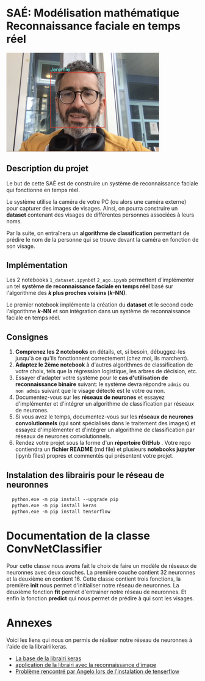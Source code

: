 # SAÉ: Modélisation mathématique<br>Reconnaissance faciale en temps réel

<img src="moi.png" width="400" height="auto" />


## Description du projet

Le but de cette SAÉ est de construire un système de reconnaissance faciale qui fonctionne en temps réel.

Le système utilise la caméra de votre PC (ou alors une caméra externe) pour capturer des images de visages. Ainsi, on pourra construire un **dataset** contenant des visages de différentes personnes associées à leurs noms.

Par la suite, on entraînera un **algorithme de classification** permettant de prédire le nom de la personne qui se trouve devant la caméra en fonction de son visage.

## Implémentation

Les 2 notebooks `1_dataset.ipynb`et `2_ago.ipynb` permettent d'implémenter un tel **système de reconnaissance faciale en temps réel** basé sur l'algorithme des **$k$ plus proches voisins ($k$-NN)**.

Le premier notebook implémente la création du **dataset** et le second code l'algorithme **$k$-NN** et son intégration dans un système de reconnaissance faciale en temps réel.

## Consignes

1. **Comprenez les 2 notebooks** en détails, et, si besoin, débuggez-les jusqu'à ce qu'ils fonctionnent correctement (chez moi, ils marchent).
2. **Adaptez le 2ème notebook** à d'autres algorithmes de classification de votre choix, tels que la régression logistique, les arbres de décision, etc.
3. Essayer d'adapter votre système pour le **cas d'utilisation de reconnaissance binaire** suivant: le système devra répondre `admis` ou `non admis` suivant que le visage détecté est le votre ou non.
4. Documentez-vous sur les **réseaux de neurones** et essayez d'implémenter et d'intégrer un algorithme de classification par réseaux de neurones.
5. Si vous avez le temps, documentez-vous sur les **réseaux de neurones convolutionnels** (qui sont spécialisés dans le traitement des images) et essayez d'implémenter et d'intégrer un algorithme de classification par réseaux de neurones convolutionnels.
6. Rendez votre projet sous la forme d'un **répertoire GitHub** .  Votre  repo contiendra un **fichier README** (md file) et plusieurs **notebooks jupyter** (ipynb files) propres et commentés  qui présentent votre projet.

## Instalation des librairis pour le réseau de neuronnes
````shell
  python.exe -m pip install --upgrade pip
  python.exe -m pip install keras 
  python.exe -m pip install tensorflow 
````

# Documentation de la classe ConvNetClassifier
Pour cette classe nous avons fait le choix de faire un modèle de réseaux de neuronnes avec deux couches. La première couche 
contient 32 neuronnes et la deuxième en contient 16.
Cette classe contient trois fonctions, la première **init** nous permet d'initialiser notre réseau de neuronnes. La deuxième fonction 
**fit** permet d'entrainer notre réseau de neuronnes. Et enfin la fonction **predict** qui nous permet de prédire à qui sont les visages.


# Annexes
Voici les liens qui nous on permis de réaliser notre réseau de neuronnes à l'aide de la librairi keras.
- [La base de la librairi keras](https://keras.io/examples/vision/image_classification_from_scratch/)
- [application de la librairi avec la reconnaissance d'image](https://www.analyticsvidhya.com/blog/2020/10/create-image-classification-model-python-keras/)
- [Problème rencontré par Angelo lors de l'instalation de tenserflow](https://stackoverflow.com/a/76085534)